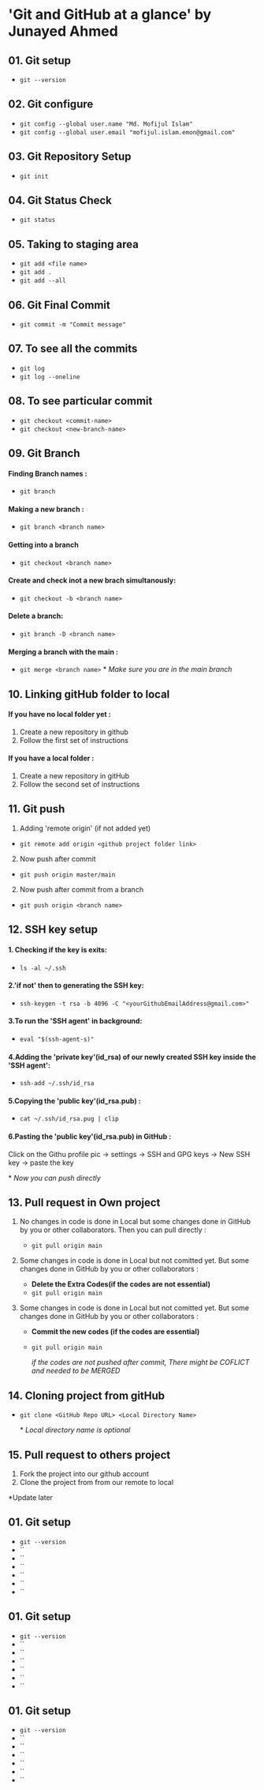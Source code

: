 # 'Git and GitHub at a glance' by Junayed Ahmed

## 01. Git setup

- `git --version`

## 02. Git configure

- `git config --global user.name "Md. Mofijul Islam"`
- `git config --global user.email "mofijul.islam.emon@gmail.com"`

## 03. Git Repository Setup

- `git init`

## 04. Git Status Check

- `git status`

## 05. Taking to staging area

- `git add <file name>`
- `git add .`
- `git add --all`

## 06. Git Final Commit

- `git commit -m "Commit message"`

## 07. To see all the commits

- `git log`
- `git log --oneline`

## 08. To see particular commit

- `git checkout <commit-name>`
- `git checkout <new-branch-name>`

## 09. Git Branch

#### Finding Branch names :

- `git branch`

#### Making a new branch :

- `git branch <branch name>`

#### Getting into a branch

- `git checkout <branch name>`

#### Create and check inot a new brach simultanously:

- `git checkout -b <branch name>`

#### Delete a branch:

- `git branch -D <branch name>`

#### Merging a branch with the main :

- `git merge <branch name>` \* _Make sure you are in the main branch_

## 10. Linking gitHub folder to local

#### If you have no local folder yet :

1. Create a new repository in github
2. Follow the first set of instructions

#### If you have a local folder :

1. Create a new repository in gitHub
2. Follow the second set of instructions

## 11. Git push

1. Adding 'remote origin' (if not added yet)

- `git remote add origin <github project folder link>`

2. Now push after commit

- `git push origin master/main`

2. Now push after commit from a branch

- `git push origin <branch name>`

## 12. SSH key setup

#### 1. Checking if the key is exits:

- `ls -al ~/.ssh`

#### 2.'if not' then to generating the SSH key:

- `ssh-keygen -t rsa -b 4096 -C "<yourGithubEmailAddress@gmail.com>"`

#### 3.To run the 'SSH agent' in background:

- `eval "$(ssh-agent-s)"`

#### 4.Adding the 'private key'(id_rsa) of our newly created SSH key inside the 'SSH agent':

- `ssh-add ~/.ssh/id_rsa`

#### 5.Copying the 'public key'(id_rsa.pub) :

- `cat ~/.ssh/id_rsa.pug | clip`

#### 6.Pasting the 'public key'(id_rsa.pub) in GitHub :

Click on the Githu profile pic -> settings -> SSH and GPG keys -> New SSH key -> paste the key

\* _Now you can push directly_

## 13. Pull request in Own project

1. No changes in code is done in Local but some changes done in GitHub by you or other collaborators. Then you can pull directly :

   - `git pull origin main`

2. Some changes in code is done in Local but not comitted yet. But some changes done in GitHub by you or other collaborators :

   - **Delete the Extra Codes(if the codes are not essential)**
   - `git pull origin main`

3. Some changes in code is done in Local but not comitted yet. But some changes done in GitHub by you or other collaborators :

   - **Commit the new codes (if the codes are essential)**
   - `git pull origin main`

     _if the codes are not pushed after commit, There might be COFLICT and needed to be MERGED_

## 14. Cloning project from gitHub

- `git clone <GitHub Repo URL> <Local Directory Name>`

  \* _Local directory name is optional_

## 15. Pull request to others project

1. Fork the project into our github account
2. Clone the project from from our remote to local

\*Update later

## 01. Git setup

- `git --version`
- ``
- ``
- ``
- ``
- ``
- ``

## 01. Git setup

- `git --version`
- ``
- ``
- ``
- ``
- ``
- ``

## 01. Git setup

- `git --version`
- ``
- ``
- ``
- ``
- ``
- ``
